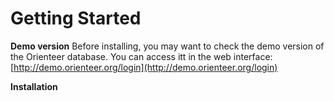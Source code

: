 # Getting Started
**Demo version**
Before installing, you may want to check the demo version of the Orienteer database. You can access itt in the web interface: [http://demo.orienteer.org/login](http://demo.orienteer.org/login)

**Installation**
